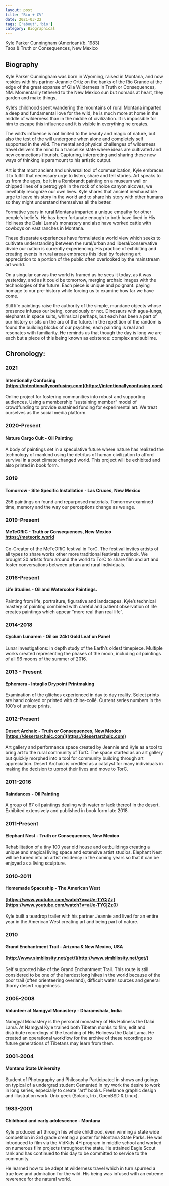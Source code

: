 ```yaml
---
layout: post
title: "Bio + CV" 
date: 2021-03-22
tags: ['about','bio']
category: Biographical
---
```


Kyle Parker Cunningham (American)(b. 1983)<br>
Taos & Truth or Consequences, New Mexico


## Biography

Kyle Parker Cunningham was born in Wyoming, raised in Montana, and now resides with his partner Jeannie Ortiz on the banks of the Rio Grande at the edge of the great expanse of Gila Wilderness in Truth or Consequences, NM. Momentarily tethered to the New Mexico sun but nomads at heart, they garden and make things.

Kyle’s childhood spent wandering the mountains of rural Montana imparted a deep and fundamental love for the wild; he is much more at home in the middle of wilderness than in the middle of civilization.  It is impossible for him to escape this influence and it is visible in everything he creates.  

The wild’s influence is not limited to the beauty and magic of nature, but also the test of the will undergone when alone and completely self supported in the wild.  The mental and physical challenges of wilderness travel delivers the mind to a trancelike state where ideas are cultivated and new connections flourish. Capturing, interpreting and sharing these new ways of thinking is paramount to his artistic output.  

Art is that most ancient and universal tool of communication, Kyle embraces it to fulfill that necessary urge to listen, share and tell stories.  Art speaks to us from the ages, be it in a Rembrandt painting on a museum wall or chipped lines of a petroglyph in the rock of choice canyon alcoves, we inevitably recognize our own lives.  Kyle shares that ancient inexhaustible urge to leave his story in the world and to share his story with other humans so they might understand themselves all the better.  

Formative years in rural Montana imparted a unique empathy for other people's beliefs.  He has been fortunate enough to both have lived in His Holiness the Dalai Lama’s monastery and also have worked cattle with cowboys on vast ranches in Montana.  

These disparate experiences have formulated a world view which seeks to cultivate understanding between the rural/urban and liberal/conservative divide our nation is currently experiencing. His practice of exhibiting and creating events in rural areas embraces this ideal by fostering art appreciation to a portion of the public often overlooked by the mainstream art world.  

On a singular canvas the world is framed as he sees it today, as it was yesterday, and as it could be tomorrow, merging archaic images with the technologies of the future. Each piece is unique and poignant: paying homage to our pre-history while forcing us to examine how far we have come. 

Still life paintings raise the authority of the simple, mundane objects whose presence infuses our being, consciously or not. Dinosaurs with agua-lungs, elephants in space suits, whimsical perhaps, but each has been a part of our history or sits on the arc of the future. In the repetition of the random is found the building blocks of our psyches; each painting is real and resonates with familiarity. He reminds us that though the day is long we are each but a piece of this being known as existence: complex and sublime.


## Chronology: 

### 2021
 
#### Intentionally Confusing <br>  [https://intentionallyconfusing.com](https://intentionallyconfusing.com)  

Online project for fostering communities into robust and supporting audiences. Using a membership “sustaining member” model of crowdfunding to provide sustained funding for experimental art. We treat ourselves as the social media platform.  

### 2020-Present

#### Nature Cargo Cult  - Oil Painting

A body of paintings set in a speculative future where nature has realized the technology of mankind using the detritus of human civilization to afford survival in a post climate changed world. This project will be exhibited and also printed in book form. 

### 2019 

#### Tomorrow -  Site Specific Installation - Las Cruces, New Mexico

256 paintings on found and repurposed materials.  Tomorrow examined time, memory and the way our perceptions change as we age. 


### 2019-Present 

#### MeTeORiC - Truth or Consequences, New Mexico <br> <a href="https://meteoric.world">https://meteoric.world</a>

Co-Creator of the MeTeORiC festival in TorC.  The festival invites artists of all types to share works other more traditional festivals overlook.  We brought 30 artists from around the world to TorC to share film and art and foster conversations between urban and rural individuals.

### 2016-Present

#### Life Studies - Oil and Watercolor Paintings. 

Painting from life, portraiture, figurative and landscapes.  Kyle’s technical mastery of painting combined with careful and patient observation of life creates paintings which appear “more real than real life”. 

### 2014-2018 
#### Cyclum Lunarem - Oil on 24kt Gold Leaf on Panel

Lunar investigations: in depth study of the Earth’s oldest timepiece.
Multiple works created representing the phases of the moon, including oil paintings of all 96 moons of the summer of 2016.

### 2013 - Present
#### Ephemera - Intaglio Drypoint Printmaking

Examination of the glitches experienced in day to day reality. Select prints are hand colored or printed with chine-collé. Current series numbers in the 100’s of unique prints.

### 2012-Present 
#### Desert Archaic - Truth or Consequences, New Mexico <br> [https://desertarchaic.com](https://desertarchaic.com)

Art gallery and performance space created by Jeannie and Kyle as a tool to bring art to the rural community of TorC. The space started as an art gallery but quickly morphed into a tool for community building through art appreciation. Desert Archaic is credited as a catalyst for many individuals in making the decision to uproot their lives and move to TorC.

### 2011-2016
#### Raindances - Oil Painting

A group of 67 oil paintings dealing with water or lack thereof in the desert. 
Exhibited extensively and published in book form late 2018.

### 2011-Present 

#### Elephant Nest - Truth or Consequences, New Mexico

Rehabilitation of a tiny 100 year old house and outbuildings creating a unique and magical living space and extensive artist studios. Elephant Nest will be turned into an artist residency in the coming years so that it can be enjoyed as a living sculpture. 

### 2010-2011 

#### Homemade Spaceship - The American West

#### [https://www.youtube.com/watch?v=aUe-TYCjZz](https://www.youtube.com/watch?v=aUe-TYCjZz0)

Kyle built a teardrop trailer with his partner Jeannie and lived for an entire year in the American West creating art and being part of nature. 

### 2010

#### Grand Enchantment Trail - Arizona & New Mexico, USA

#### [http://www.simblissity.net/get/](http://www.simblissity.net/get/)

Self supported hike of the Grand Enchantment Trail. This route is still considered to be one of the hardest long hikes in the world because of the poor trail (often orienteering overland), difficult water sources and general thorny desert ruggedness. 

### 2005-2008 

#### Volunteer at Namgyal Monastery - Dharamshala, India

Namgyal Monastery is the personal monastery of His Holiness the Dalai Lama.  At Namgyal Kyle trained both Tibetan monks to film, edit and distribute recordings of the teaching of His Holiness the Dalai Lama.  He created an operational workflow for the archive of these recordings so future generations of Tibetans may learn from them. 

### 2001-2004

#### Montana State University 

Student of Photography and Philosophy
Participated in shows and goings on typical of a undergrad student
Cemented in my work the desire to work in long series, especially to create “art” books.
Freelance graphic design and illustration work.
Unix geek (Solaris, Irix, OpenBSD & Linux).



### 1983-2001

#### Childhood and early adolescence - Montana

Kyle produced art through his whole childhood, even winning a state wide competition in 3rd grade creating a poster for Montana State Parks. He was introduced to film via the VidKids 4H program in middle school and worked on numerous film projects throughout the state.  He attained Eagle Scout rank and has continued to this day to be committed to service to the community.  

He learned how to be adept at wilderness travel which in turn spurned a true love and admiration for the wild.  His being was infused with an extreme reverence for the natural world.







